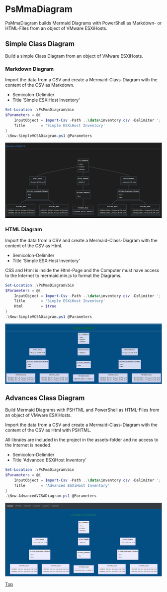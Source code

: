 # PsMmaDiagram

PsMmaDiagram builds Mermaid Diagrams with PowerShell as Markdown- or HTML-Files from an object of VMware ESXiHosts.

## Simple Class Diagram

Build a simple Class Diagram from an object of VMware ESXiHosts.

### Markdown Diagram

Import the data from a CSV and create a Mermaid-Class-Diagram with the content of the CSV as Markdown.

- Semicolon-Delimiter
- Title 'Simple ESXiHost Inventory'

````PowerShell
Set-Location .\PsMmaDiagram\bin
$Parameters = @{
    InputObject = Import-Csv -Path ..\data\inventory.csv -Delimiter ';'
    Title       = 'Simple ESXiHost Inventory'
}
.\New-SimpleVCSADiagram.ps1 @Parameters
````

![New-SimpleVCSADiagram](./img/PsMmDiagram-md.png)

### HTML Diagram

Import the data from a CSV and create a Mermaid-Class-Diagram with the content of the CSV as Html.

- Semicolon-Delimiter
- Title 'Simple ESXiHost Inventory'

CSS and Html is inside the Html-Page and the Computer must have access to the Internet to mermaid.min.js to format the Diagrams.

````PowerShell
Set-Location .\PsMmaDiagram\bin
$Parameters = @{
    InputObject = Import-Csv -Path ..\data\inventory.csv -Delimiter ';'
    Title       = 'Simple ESXiHost Inventory'
    Html        = $true
}
.\New-SimpleVCSADiagram.ps1 @Parameters 
````

![New-SimpleVCSADiagram](./img/PsMmDiagram-html.png)

## Advances Class Diagram

Build Mermaid Diagrams with PSHTML and PowerShell as HTML-Files from an object of VMware ESXiHosts.

Import the data from a CSV and create a Mermaid-Class-Diagram with the content of the CSV as Html with PSHTML.

All libraies are included in the project in the assets-folder and no access to the Internet is needed.

- Semicolon-Delimiter
- Title 'Advanced ESXiHost Inventory'

````PowerShell
Set-Location .\PsMmaDiagram\bin
$Parameters = @{
    InputObject = Import-Csv -Path ..\data\inventory.csv -Delimiter ';'
    Title       = 'Advanced ESXiHost Inventory'
}
.\New-AdvancedVCSADiagram.ps1 @Parameters 
````
![New-AdvancedVCSADiagram](./img/AdvPsMmDiagram-html.png)

[Top](#)
